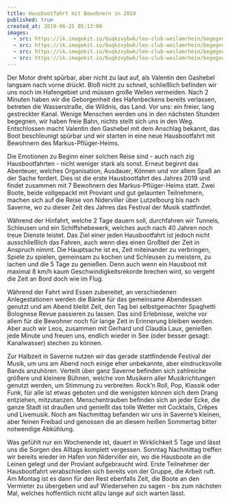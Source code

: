 ```yaml
---
title: Hausbootfahrt mit Bewohnern in 2019
published: true
created_at: 2019-06-25 05:13:00
images:
  - src: https://ik.imagekit.io/6uqkzvybwk/leo-club-weilamrhein/begegnungen/83-01.jpg
  - src: https://ik.imagekit.io/6uqkzvybwk/leo-club-weilamrhein/begegnungen/83-02.jpg
  - src: https://ik.imagekit.io/6uqkzvybwk/leo-club-weilamrhein/begegnungen/83-03.jpg
  - src: https://ik.imagekit.io/6uqkzvybwk/leo-club-weilamrhein/begegnungen/83-04.jpg
---
```


Der Motor dreht spürbar, aber nicht zu laut auf, als Valentin den Gashebel langsam nach vorne drückt. Bloß nicht zu schnell, schließlich befinden wir uns noch im Hafengebiet und müssen große Wellen vermeiden. Nach 2 Minuten haben wir die Geborgenheit des Hafenbeckens bereits verlassen, betreten die Wasserstraße, die Wildnis, das Land. Vor uns: ein freier, lang gestreckter Kanal. Wenige Menschen werden uns in den nächsten Stunden begegnen, wir haben freie Bahn, nichts stellt sich uns in den Weg. Entschlossen macht Valentin den Gashebel mit dem Anschlag bekannt, das Boot beschleunigt spürbar und wir starten in eine neue Hausbootfahrt mit Bewohnern des Markus-Pflüger-Heims.

Die Emotionen zu Beginn einer solchen Reise sind - auch nach zig Hausbootfahrten - nicht weniger stark als sonst. Erneut beginnt das Abenteuer, welches Organisation, Ausdauer, Können und vor allem Spaß an der Sache fordert. Dies ist die erste Hausbootfahrt des Jahres 2019 und findet zusammen mit 7 Bewohnern des Markus-Pflüger-Heims statt. Zwei Boote, beide vollgepackt mit Proviant und gut gelaunten Teilnehmern, machen sich auf die Reise von Niderviller über Lutzelbourg bis nach Saverne, wo zu dieser Zeit des Jahres das Festival der Musik stattfindet.

Während der Hinfahrt, welche 2 Tage dauern soll, durchfahren wir Tunnels, Schleusen und ein Schiffshebewerk, welches auch nach 40 Jahren noch treue Dienste leistet. Das Ziel einer jeden Hausbootfahrt ist jedoch nicht ausschließlich das Fahren, auch wenn dies einen Großteil der Zeit in Anspruch nimmt. Die Hauptsache ist es, Zeit miteinander zu verbringen, Spiele zu spielen, gemeinsam zu kochen und Schleusen zu meistern, zu lachen und die 5 Tage zu genießen. Denn auch wenn ein Hausboot mit maximal 8 km/h kaum Geschwindigkeitsrekorde brechen wird, so vergeht die Zeit an Bord doch wie im Flug.

Während der Fahrt wird Essen zubereitet, an verschiedenen Anlegestationen werden die Bänke für das gemeinsame Abendessen genutzt und am Abend bleibt Zeit, den Tag bei selbstgemachter Spaghetti Bolognese Revue passieren zu lassen. Das sind Erlebnisse, welche vor allem für die Bewohner noch für lange Zeit in Erinnerung bleiben werden. Aber auch wir Leos, zusammen mit Gerhard und Claudia Laux, genießen jede Minute und freuen uns, endlich wieder in See (oder besser gesagt: Kanalwasser) stechen zu können.

Zur Halbzeit in Saverne nutzen wir das gerade stattfindende Festival der Musik, um uns am Abend noch einige eher unbekannte, aber eindrucksvolle Bands anzuhören. Verteilt über ganz Saverne befinden sich zahlreiche größere und kleinere Bühnen, welche von Musikern aller Musikrichtungen genutzt werden, um Stimmung zu verbreiten. Rock’n Roll, Pop, Klassik oder Funk, für alle ist etwas geboten und die wenigsten können sich dem Drang entziehen, mitzutanzen. Menschentrauben befinden sich an jeder Ecke, die ganze Stadt ist draußen und genießt das tolle Wetter mit Cocktails, Crêpes und Livemusik. Noch am Nachmittag befanden wir uns in Saverne’s kleinen, aber feinen Freibad und genossen die an diesem heißen Sommertag bitter notwendige Abkühlung.

Was gefühlt nur ein Wochenende ist, dauert in Wirklichkeit 5 Tage und lässt uns die Sorgen des Alltags komplett vergessen. Sonntag Nachmittag treffen wir bereits wieder im Hafen von Niderviller ein, wo die Hausboote an die Leinen gelegt und der Proviant aufgebraucht wird. Erste Teilnehmer der Hausbootfahrt verabschieden sich bereits von der Gruppe, die Arbeit ruft. Am Montag ist es dann für den Rest ebenfalls Zeit, die Boote an den Vermieter zu übergeben und auf Wiedersehen zu sagen - bis zum nächsten Mal, welches hoffentlich nicht allzu lange auf sich warten lässt.
